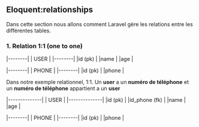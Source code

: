 ## Eloquent:relationships

Dans cette section nous allons comment Laravel gère les relations entre les différentes tables.

### 1. Relation 1:1 (one to one)

|--------|
|  USER  |
|--------|
|id (pk) |
|name    |
|age     |

|--------|
| PHONE  |
|--------|
|id (pk) |
|phone   |

Dans notre exemple relationnel, 1:1. Un **user** a un **numéro de téléphone** et un **numéro de téléphone** appartient a un **user**

|--------------|
|     USER     |
|--------------|
|id (pk)       |
|id_phone (fk) |
|name          |
|age           |

|--------|
| PHONE  |
|--------|
|id (pk) |
|phone   |